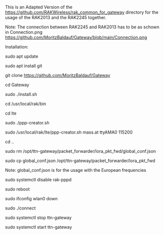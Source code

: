 This is an Adapted Version of the https://github.com/RAKWireless/rak_common_for_gateway directory for the usage of the RAK2013 and the RAK2245 together. 

Note: The connection between RAK2245 and RAK2013 has to be as schown in Connection.png
https://github.com/MoritzBaldauf/Gateway/blob/main/Connection.png


Installation: 

sudo apt update

sudo apt install git

git clone https://github.com/MoritzBaldauf/Gateway

cd Gateway

sudo ./install.sh

cd /usr/local/rak/bin

cd lte

sudo ./ppp-creator.sh

sudo /usr/local/rak/lte/ppp-creator.sh mass.at ttyAMA0 115200

cd ..

sudo rm /opt/ttn-gateway/packet_forwarder/lora_pkt_fwd/global_conf.json

sudo cp global_conf.json /opt/ttn-gateway/packet_forwarder/lora_pkt_fwd

Note: global_conf.json is for the usage with the European frequencies

sudo systemctl disable rak-pppd

sudo reboot

sudo ifconfig wlan0 down 

sudo ./connect 

sudo systemctl stop ttn-gateway

sudo systemctl start ttn-gateway
